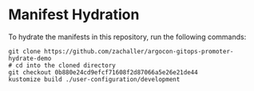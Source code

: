 # Manifest Hydration

To hydrate the manifests in this repository, run the following commands:

```shell
git clone https://github.com/zachaller/argocon-gitops-promoter-hydrate-demo
# cd into the cloned directory
git checkout 0b880e24cd9efcf71608f2d87066a5e26e21de44
kustomize build ./user-configuration/development
```
